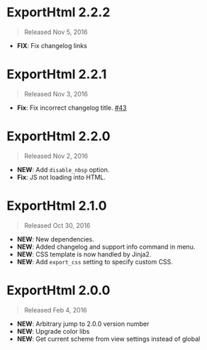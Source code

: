 # ExportHtml 2.2.2
> Released Nov 5, 2016

- **FIX**: Fix changelog links

# ExportHtml 2.2.1
> Released Nov 3, 2016

- **Fix**: Fix incorrect changelog title. [#43](https://github.com/facelessuser/ExportHtml/pull/43)

# ExportHtml 2.2.0
> Released Nov 2, 2016

- **NEW**: Add `disable_nbsp` option.
- **Fix**: JS not loading into HTML.

# ExportHtml 2.1.0
> Released Oct 30, 2016

- **NEW**: New dependencies.
- **NEW**: Added changelog and support info command in menu.
- **NEW**: CSS template is now handled by Jinja2.
- **NEW**: Add `export_css` setting to specify custom CSS.

# ExportHtml 2.0.0
> Released Feb 4, 2016

- **NEW**: Arbitrary jump to 2.0.0 version number
- **NEW**: Upgrade color libs
- **NEW**: Get current scheme from view settings instead of global
